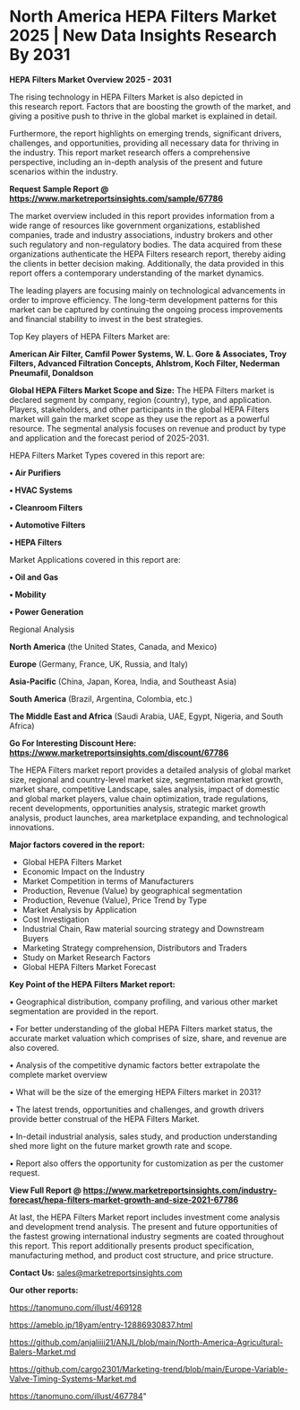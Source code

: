 # North America HEPA Filters Market 2025 | New Data Insights Research By 2031

<Strong> HEPA Filters Market Overview 2025 - 2031</strong>

The rising technology in HEPA Filters Market is also depicted in this research report. Factors that are boosting the growth of the market, and giving a positive push to thrive in the global market is explained in detail.

Furthermore, the report highlights on emerging trends, significant drivers, challenges, and opportunities, providing all necessary data for thriving in the industry. This report market research offers a comprehensive perspective, including an in-depth analysis of the present and future scenarios within the industry.

<strong>Request Sample Report @ <a href=https://www.marketreportsinsights.com/sample/67786>https://www.marketreportsinsights.com/sample/67786</a></strong>

The market overview included in this report provides information from a wide range of resources like government organizations, established companies, trade and industry associations, industry brokers and other such regulatory and non-regulatory bodies. The data acquired from these organizations authenticate the HEPA Filters research report, thereby aiding the clients in better decision making. Additionally, the data provided in this report offers a contemporary understanding of the market dynamics.

The leading players are focusing mainly on technological advancements in order to improve efficiency. The long-term development patterns for this market can be captured by continuing the ongoing process improvements and financial stability to invest in the best strategies.

Top Key players of HEPA Filters Market are:

<strong>American Air Filter, Camfil Power Systems, W. L. Gore & Associates, Troy Filters, Advanced Filtration Concepts, Ahlstrom, Koch Filter, Nederman Pneumafil, Donaldson</strong>

<strong><b>Global HEPA Filters Market Scope and Size:</b></strong>
The HEPA Filters market is declared segment by company, region (country), type, and application. Players, stakeholders, and other participants in the global HEPA Filters market will gain the market scope as they use the report as a powerful resource. The segmental analysis focuses on revenue and product by type and application and the forecast period of 2025-2031.

HEPA Filters Market Types covered in this report are:

<strong>• Air Purifiers

• HVAC Systems

• Cleanroom Filters

• Automotive Filters

• HEPA Filters</strong>

Market Applications covered in this report are:

<strong>• Oil and Gas

• Mobility

• Power Generation</strong> 

Regional Analysis

<strong>North America</strong> (the United States, Canada, and Mexico)

<strong>Europe</strong> (Germany, France, UK, Russia, and Italy)

<strong>Asia-Pacific</strong> (China, Japan, Korea, India, and Southeast Asia)

<strong>South America</strong> (Brazil, Argentina, Colombia, etc.)

<strong>The Middle East and Africa</strong> (Saudi Arabia, UAE, Egypt, Nigeria, and South Africa)

<strong>Go For Interesting Discount Here: <a href=https://www.marketreportsinsights.com/discount/67786>https://www.marketreportsinsights.com/discount/67786</a></strong>

The HEPA Filters market report provides a detailed analysis of global market size, regional and country-level market size, segmentation market growth, market share, competitive Landscape, sales analysis, impact of domestic and global market players, value chain optimization, trade regulations, recent developments, opportunities analysis, strategic market growth analysis, product launches, area marketplace expanding, and technological innovations.

<strong><b>Major factors covered in the report:</b></strong>
<ul>
  <li>Global HEPA Filters Market </li>
  <li>Economic Impact on the Industry</li>
  <li>Market Competition in terms of Manufacturers</li>
  <li>Production, Revenue (Value) by geographical segmentation</li>
  <li>Production, Revenue (Value), Price Trend by Type</li>
  <li>Market Analysis by Application</li>
  <li>Cost Investigation</li>
  <li>Industrial Chain, Raw material sourcing strategy and Downstream Buyers</li>
  <li>Marketing Strategy comprehension, Distributors and Traders</li>
  <li>Study on Market Research Factors</li>
  <li>Global HEPA Filters Market Forecast</li>
</ul>

<strong><b>Key Point of the HEPA Filters Market report:</b></strong>

• Geographical distribution, company profiling, and various other market segmentation are provided in the report.

• For better understanding of the global HEPA Filters market status, the accurate market valuation which comprises of size, share, and revenue are also covered.

• Analysis of the competitive dynamic factors better extrapolate the complete market overview

• What will be the size of the emerging HEPA Filters market in 2031?

• The latest trends, opportunities and challenges, and growth drivers provide better construal of the HEPA Filters Market.

• In-detail industrial analysis, sales study, and production understanding shed more light on the future market growth rate and scope.

• Report also offers the opportunity for customization as per the customer request.

<strong><b>View Full Report @ <a href=https://www.marketreportsinsights.com/industry-forecast/hepa-filters-market-growth-and-size-2021-67786>https://www.marketreportsinsights.com/industry-forecast/hepa-filters-market-growth-and-size-2021-67786</a></b></strong>


At last, the HEPA Filters Market report includes investment come analysis and development trend analysis. The present and future opportunities of the fastest growing international industry segments are coated throughout this report. This report additionally presents product specification, manufacturing method, and product cost structure, and price structure.

<strong>Contact Us:</strong>
sales@marketreportsinsights.com

<strong>Our other reports:</strong>

<a href=https://tanomuno.com/illust/469128>https://tanomuno.com/illust/469128</a>

<a href=https://ameblo.jp/18yam/entry-12886930837.html>https://ameblo.jp/18yam/entry-12886930837.html</a>

<a href=https://github.com/anjaliiii21/ANJL/blob/main/North-America-Agricultural-Balers-Market.md>https://github.com/anjaliiii21/ANJL/blob/main/North-America-Agricultural-Balers-Market.md</a>

<a href=https://github.com/cargo2301/Marketing-trend/blob/main/Europe-Variable-Valve-Timing-Systems-Market.md>https://github.com/cargo2301/Marketing-trend/blob/main/Europe-Variable-Valve-Timing-Systems-Market.md</a>

<a href=https://tanomuno.com/illust/467784>https://tanomuno.com/illust/467784</a>"
